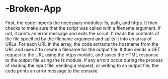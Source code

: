 # -Broken-App

First, the code imports the necessary modules: fs, path, and https.
It then checks to make sure that the script was called with a filename argument. If not, it prints an error message and exits the script.
It reads the contents of the file specified by the filename argument and splits it into an array of URLs.
For each URL in the array, the code extracts the hostname from the URL and uses it to create a filename for the output file.
It then sends a GET request to the URL using the https module, and saves the HTML response to the output file using the fs module.
If any errors occur during the process of reading the input file, sending a request, or writing to an output file, the code prints an error message to the console.
